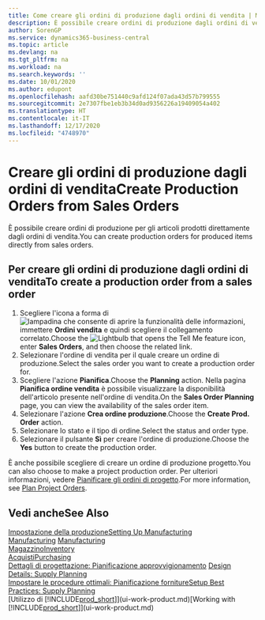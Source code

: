 ```yaml
---
title: Come creare gli ordini di produzione dagli ordini di vendita | Microsoft Docs
description: È possibile creare ordini di produzione dagli ordini di vendita nell'area di applicazione Vendite e marketing.
author: SorenGP
ms.service: dynamics365-business-central
ms.topic: article
ms.devlang: na
ms.tgt_pltfrm: na
ms.workload: na
ms.search.keywords: ''
ms.date: 10/01/2020
ms.author: edupont
ms.openlocfilehash: aafd30be751440c9afd124f07ada43d57b799555
ms.sourcegitcommit: 2e7307fbe1eb3b34d0ad9356226a19409054a402
ms.translationtype: HT
ms.contentlocale: it-IT
ms.lasthandoff: 12/17/2020
ms.locfileid: "4748970"
---
```

# <a name="create-production-orders-from-sales-orders"></a><span data-ttu-id="0813a-103">Creare gli ordini di produzione dagli ordini di vendita</span><span class="sxs-lookup"><span data-stu-id="0813a-103">Create Production Orders from Sales Orders</span></span>
<span data-ttu-id="0813a-104">È possibile creare ordini di produzione per gli articoli prodotti direttamente dagli ordini di vendita.</span><span class="sxs-lookup"><span data-stu-id="0813a-104">You can create production orders for produced items directly from sales orders.</span></span>  

## <a name="to-create-a-production-order-from-a-sales-order"></a><span data-ttu-id="0813a-105">Per creare gli ordini di produzione dagli ordini di vendita</span><span class="sxs-lookup"><span data-stu-id="0813a-105">To create a production order from a sales order</span></span>  

1.  <span data-ttu-id="0813a-106">Scegliere l'icona a forma di ![lampadina che consente di aprire la funzionalità delle informazioni](media/ui-search/search_small.png "Informazioni sull'operazione che si desidera eseguire"), immettere **Ordini vendita** e quindi scegliere il collegamento correlato.</span><span class="sxs-lookup"><span data-stu-id="0813a-106">Choose the ![Lightbulb that opens the Tell Me feature](media/ui-search/search_small.png "Tell me what you want to do") icon, enter **Sales Orders**, and then choose the related link.</span></span>  
2.  <span data-ttu-id="0813a-107">Selezionare l'ordine di vendita per il quale creare un ordine di produzione.</span><span class="sxs-lookup"><span data-stu-id="0813a-107">Select the sales order you want to create a production order for.</span></span>  
3.  <span data-ttu-id="0813a-108">Scegliere l'azione **Pianifica**.</span><span class="sxs-lookup"><span data-stu-id="0813a-108">Choose the **Planning** action.</span></span> <span data-ttu-id="0813a-109">Nella pagina **Pianifica ordine vendita** è possibile visualizzare la disponibilità dell'articolo presente nell'ordine di vendita.</span><span class="sxs-lookup"><span data-stu-id="0813a-109">On the **Sales Order Planning** page, you can view the availability of the sales order item.</span></span>  
4.  <span data-ttu-id="0813a-110">Selezionare l'azione **Crea ordine produzione**.</span><span class="sxs-lookup"><span data-stu-id="0813a-110">Choose the **Create Prod. Order** action.</span></span>  
5.  <span data-ttu-id="0813a-111">Selezionare lo stato e il tipo di ordine.</span><span class="sxs-lookup"><span data-stu-id="0813a-111">Select the status and order type.</span></span>  
6.  <span data-ttu-id="0813a-112">Selezionare il pulsante **Sì** per creare l'ordine di produzione.</span><span class="sxs-lookup"><span data-stu-id="0813a-112">Choose the **Yes** button to create the production order.</span></span>

<span data-ttu-id="0813a-113">È anche possibile scegliere di creare un ordine di produzione progetto.</span><span class="sxs-lookup"><span data-stu-id="0813a-113">You can also choose to make a project production order.</span></span> <span data-ttu-id="0813a-114">Per ulteriori informazioni, vedere [Pianificare gli ordini di progetto](production-how-to-plan-project-orders.md).</span><span class="sxs-lookup"><span data-stu-id="0813a-114">For more information, see [Plan Project Orders](production-how-to-plan-project-orders.md).</span></span>   

## <a name="see-also"></a><span data-ttu-id="0813a-115">Vedi anche</span><span class="sxs-lookup"><span data-stu-id="0813a-115">See Also</span></span>  
[<span data-ttu-id="0813a-116">Impostazione della produzione</span><span class="sxs-lookup"><span data-stu-id="0813a-116">Setting Up Manufacturing</span></span>](production-configure-production-processes.md)  
<span data-ttu-id="0813a-117">[Manufacturing](production-manage-manufacturing.md)  </span><span class="sxs-lookup"><span data-stu-id="0813a-117">[Manufacturing](production-manage-manufacturing.md)  </span></span>  
[<span data-ttu-id="0813a-118">Magazzino</span><span class="sxs-lookup"><span data-stu-id="0813a-118">Inventory</span></span>](inventory-manage-inventory.md)  
[<span data-ttu-id="0813a-119">Acquisti</span><span class="sxs-lookup"><span data-stu-id="0813a-119">Purchasing</span></span>](purchasing-manage-purchasing.md)  
<span data-ttu-id="0813a-120">[Dettagli di progettazione: Pianificazione approvvigionamento](design-details-supply-planning.md) </span><span class="sxs-lookup"><span data-stu-id="0813a-120">[Design Details: Supply Planning](design-details-supply-planning.md) </span></span>  
[<span data-ttu-id="0813a-121">Impostare le procedure ottimali: Pianificazione forniture</span><span class="sxs-lookup"><span data-stu-id="0813a-121">Setup Best Practices: Supply Planning</span></span>](setup-best-practices-supply-planning.md)  
<span data-ttu-id="0813a-122">[Utilizzo di [!INCLUDE[prod_short](includes/prod_short.md)]](ui-work-product.md)</span><span class="sxs-lookup"><span data-stu-id="0813a-122">[Working with [!INCLUDE[prod_short](includes/prod_short.md)]](ui-work-product.md)</span></span>
